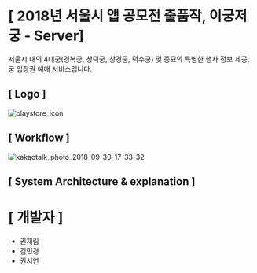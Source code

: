 # [ 2018년 서울시 앱 공모전 출품작, 이궁저궁 - Server]
서울시 내의 4대궁(경복궁, 창덕궁, 창경궁, 덕수궁) 및 종묘의 특별한 행사 정보 제공, 궁 입장권 예매 서비스입니다.

## [ Logo ]
![playstore_icon](https://user-images.githubusercontent.com/23414861/46255272-0920f380-c4d6-11e8-9147-2c9d7522c376.png)

## [ Workflow ]

![kakaotalk_photo_2018-09-30-17-33-32](https://user-images.githubusercontent.com/23414861/46255356-083c9180-c4d7-11e8-8615-c2576c8c5a31.jpeg)

## [ System Architecture & explanation ]

# [ 개발자 ]
- 권재림 
- 김민경 
- 권서연
